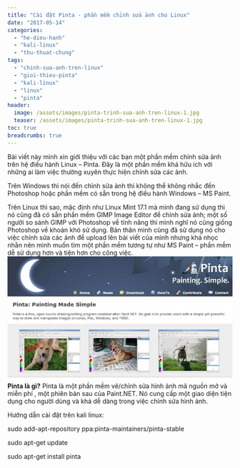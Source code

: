 ```yaml
---
title: "Cài đặt Pinta - phần mềm chỉnh sửa ảnh cho Linux"
date: "2017-05-14"
categories: 
  - "he-dieu-hanh"
  - "kali-linux"
  - "thu-thuat-chung"
tags: 
  - "chinh-sua-anh-tren-linux"
  - "gioi-thieu-pinta"
  - "kali-linux"
  - "linux"
  - "pinta"
header:
  image: /assets/images/pinta-trinh-sua-anh-tren-linux-1.jpg
  teaser: /assets/images/pinta-trinh-sua-anh-tren-linux-1.jpg
toc: true
breadcrumbs: true
---
```


Bài viết này mình xin giới thiệu với các bạn một phần mềm chỉnh sửa ảnh trên hệ điều hành Linux – Pinta. Đây là một phần mềm khá hữu ích với những ai làm việc thường xuyên thực hiện chỉnh sửa các ảnh.

Trên Windows thì nói đến chỉnh sửa ảnh thì không thể không nhắc đến Photoshop hoặc phần mềm có sẵn trong hệ điều hành Windows – MS Paint.

Trên Linux thì sao, mặc định như Linux Mint 17.1 mà mình đang sử dụng thì nó cũng đã có sẵn phần mềm GIMP Image Editor để chỉnh sửa ảnh; một số người so sánh GIMP với Photoshop về tính năng thì mình nghĩ nó cũng giống Photoshop về khoản khó sử dụng. Bản thân mình cũng đã sử dụng nó cho việc chỉnh sửa các ảnh để upload lên bài viết của mình nhưng khá nhọc nhằn nên mình muốn tìm một phần mềm tương tự như MS Paint – phần mềm dễ sử dụng hơn và tiện hơn cho công việc. ![](/assets/images/pinta-trinh-sua-anh-tren-linux-1.jpg) **Pinta là gì?** Pinta là một phần mềm vẽ/chỉnh sửa hình ảnh mã nguồn mở và miễn phí , một phiên bản sau của Paint.NET. Nó cung cấp một giao diện tiện dụng cho người dùng và khá dễ dàng trong việc chỉnh sửa hình ảnh.

Hướng dẫn cài đặt trên kali linux:

sudo add-apt-repository ppa:pinta-maintainers/pinta-stable

sudo apt-get update

sudo apt-get install pinta
